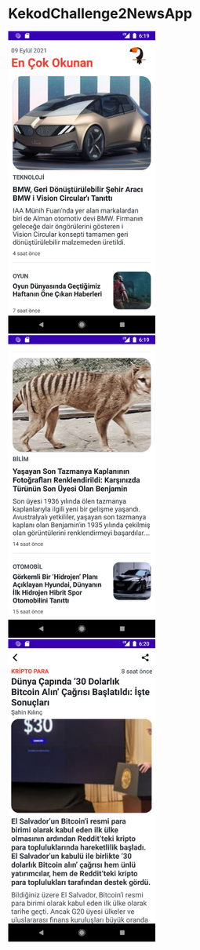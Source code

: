 # KekodChallenge2NewsApp
<img src="screenshots/1.png" width="300px" alt="ss1">  <img src="screenshots/2.png" width="300px"  alt="ss2">  <img src="screenshots/3.png" width="300px"  alt="ss3">
